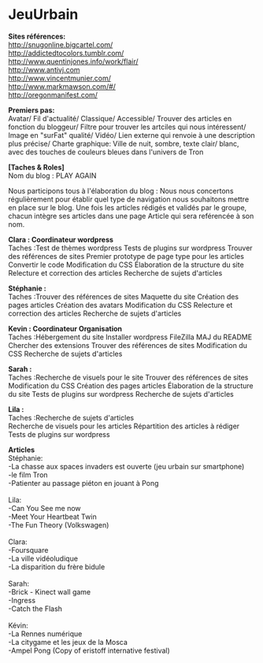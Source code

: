 <strong>JeuUrbain</strong>
=========
<b>Sites références:</b><br> 
http://snugonline.bigcartel.com/<br> 
http://addictedtocolors.tumblr.com/<br> 
http://www.quentinjones.info/work/flair/<br> 
http://www.antivj.com<br> 
http://www.vincentmunier.com/<br> 
http://www.markmawson.com/#/<br> 
http://oregonmanifest.com/<br> 

<b>Premiers pas:</b><br> 
Avatar/ Fil d'actualité/ Classique/ Accessible/ Trouver des articles en fonction du bloggeur/ Filtre pour trouver les artciles qui nous intéressent/ Image en "surFat" qualité/ Vidéo/ Lien externe qui renvoie à une description plus précise/ 
Charte graphique: Ville de nuit, sombre, texte clair/ blanc, avec des touches de couleurs bleues dans l'univers de Tron

<b>[Taches & Roles]</b><br> 
Nom du blog : PLAY AGAIN

Nous participons tous à l'élaboration du blog : 
Nous nous concertons régulièrement pour établir quel type de navigation nous souhaitons mettre en place sur le blog.
Une fois les articles rédigés et validés par le groupe, chacun intègre ses articles dans une page Article qui sera reférencée à son nom.

<b>Clara : Coordinateur wordpress </b> <br> 
Taches :Test de thèmes wordpress 
        Tests de plugins sur wordpress 
        Trouver des références de sites 
        Premier prototype de page type pour les articles 
        Convertir le code 
        Modification du CSS 
        Élaboration de la structure du site 
        Relecture et correction des articles
        Recherche de sujets d'articles 

<b>Stéphanie : </b><br> 
Taches :Trouver des références de sites 
        Maquette du site 
        Création des pages articles 
        Création des avatars
        Modification du CSS 
        Relecture et correction des articles
        Recherche de sujets d'articles 

<b>Kevin : Coordinateur Organisation</b><br> 
Taches :Hébergement du site 
        Installer wordpress 
        FileZilla 
        MAJ du README 
        Chercher des extensions 
        Trouver des références de sites 
        Modification du CSS
        Recherche de sujets d'articles 

<b>Sarah : </b><br> 
Taches :Recherche de visuels pour le site 
        Trouver des références de sites 
        Modification du CSS 
        Création des pages articles 
        Élaboration de la structure du site 
        Tests de plugins sur wordpress
        Recherche de sujets d'articles 

<b>Lila : </b> <br> 
Taches :Recherche de sujets d'articles  
        Recherche de visuels pour les articles 
        Répartition des articles à rédiger 
        Tests de plugins sur wordpress 



<b>Articles</b><br> 
    Stéphanie:<br> 
      -La chasse aux spaces invaders est ouverte (jeu urbain sur smartphone)<br> 
      -le film Tron<br> 
      -Patienter au passage piéton en jouant à Pong<br> <br> 
    Lila:<br> 
      -Can You See me now<br> 
      -Meet Your Heartbeat Twin<br> 
      -The Fun Theory (Volkswagen)<br> <br> 
    Clara:<br> 
      -Foursquare<br> 
      -La ville vidéoludique<br> 
      -La disparition du frère bidule<br> <br> 
    Sarah:<br> 
      -Brick - Kinect wall game<br> 
      -Ingress<br> 
      -Catch the Flash<br> <br> 
    Kévin:<br> 
      -La Rennes numérique<br> 
      -La citygame et les jeux de la Mosca<br> 
      -Ampel Pong (Copy of eristoff internative festival)<br> <br> 





